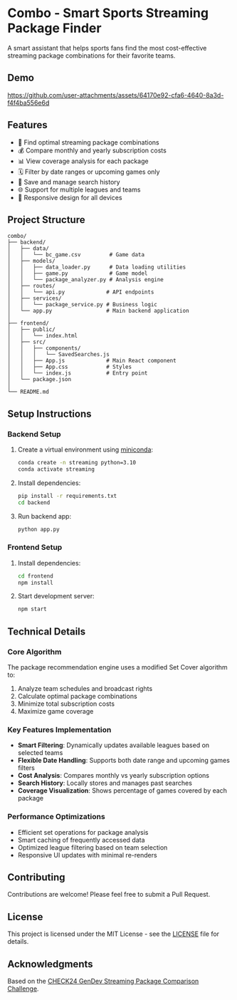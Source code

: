 # Combo - Smart Sports Streaming Package Finder

A smart assistant that helps sports fans find the most cost-effective streaming package combinations for their favorite teams.

## Demo

https://github.com/user-attachments/assets/64170e92-cfa6-4640-8a3d-f4f4ba556e6d

## Features

- 🎯 Find optimal streaming package combinations
- 💰 Compare monthly and yearly subscription costs
- 📊 View coverage analysis for each package
- 🗓️ Filter by date ranges or upcoming games only
- 💾 Save and manage search history
- 🌐 Support for multiple leagues and teams
- 📱 Responsive design for all devices

## Project Structure

```
combo/
├── backend/
│   ├── data/
│   │   └── bc_game.csv         # Game data
│   ├── models/
│   │   ├── data_loader.py      # Data loading utilities
│   │   ├── game.py             # Game model
│   │   └── package_analyzer.py # Analysis engine
│   ├── routes/
│   │   └── api.py             # API endpoints
│   ├── services/
│   │   └── package_service.py # Business logic
│   └── app.py                 # Main backend application
│
├── frontend/
│   ├── public/
│   │   └── index.html
│   ├── src/
│   │   ├── components/
│   │   │   └── SavedSearches.js
│   │   ├── App.js             # Main React component
│   │   ├── App.css            # Styles
│   │   └── index.js           # Entry point
│   └── package.json
│
└── README.md
```

## Setup Instructions

### Backend Setup
1. Create a virtual environment using [miniconda](https://docs.anaconda.com/free/miniconda/miniconda-install/):   
   ```bash
   conda create -n streaming python=3.10
   conda activate streaming
   ```

2. Install dependencies:   
   ```bash
   pip install -r requirements.txt   
   cd backend
   ```

3. Run backend app:   
   ```bash
   python app.py  
   ```

### Frontend Setup
1. Install dependencies:   
   ```bash
   cd frontend
   npm install   
   ```

2. Start development server:   
   ```bash
   npm start 
   ```

## Technical Details

### Core Algorithm
The package recommendation engine uses a modified Set Cover algorithm to:
1. Analyze team schedules and broadcast rights
2. Calculate optimal package combinations
3. Minimize total subscription costs
4. Maximize game coverage

### Key Features Implementation
- **Smart Filtering**: Dynamically updates available leagues based on selected teams
- **Flexible Date Handling**: Supports both date range and upcoming games filters
- **Cost Analysis**: Compares monthly vs yearly subscription options
- **Search History**: Locally stores and manages past searches
- **Coverage Visualization**: Shows percentage of games covered by each package

### Performance Optimizations
- Efficient set operations for package analysis
- Smart caching of frequently accessed data
- Optimized league filtering based on team selection
- Responsive UI updates with minimal re-renders

## Contributing
Contributions are welcome! Please feel free to submit a Pull Request.

## License
This project is licensed under the MIT License - see the [LICENSE](LICENSE) file for details.

## Acknowledgments
Based on the [CHECK24 GenDev Streaming Package Comparison Challenge](https://github.com/check24-scholarships/check24-best-combination-challenge).